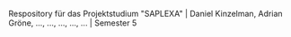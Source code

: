 Respository für das Projektstudium "SAPLEXA" | Daniel Kinzelman, Adrian Gröne, ..., ..., ..., ..., ... | Semester 5